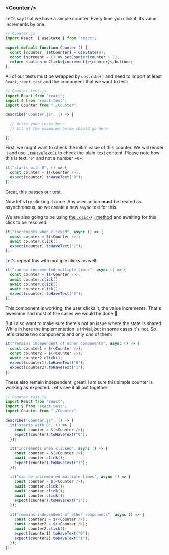### \<Counter /\>

Let's say that we have a simple counter. Every time you click it, its value increments by one:

```js
// Counter.js
import React, { useState } from "react";

export default function Counter () {
  const [counter, setCounter] = useState(0);
  const increment = () => setCounter(counter + 1);
  return <button onClick={increment}>{counter}</button>;
};
```

All of our tests must be wrapped by `describe()` and need to import at least `React`, `react-test` and the component that we want to test:

```js
// Counter.test.js
import React from "react";
import $ from "react-test";
import Counter from "./Counter";

describe("Counter.js", () => {

  // Write your tests here
  // All of the examples below should go here

});
```

First, we might want to check the initial value of this counter. We will render it and use [`.toHaveText()`](#tohavetext) to check the plain-text content. Please note how this is text `"0"` and not a number ~`0`~:

```js
it("starts with 0", () => {
  const counter = $(<Counter />);
  expect(counter).toHaveText("0");
});
```

Great, this passes our test.

Now let's try clicking it once. Any user action **must** be treated as asynchronous, so we create a new `async` test for this.

We are also going to be using [the `.click()` method](#click) and awaiting for this click to be resolved:

```js
it("increments when clicked", async () => {
  const counter = $(<Counter />);
  await counter.click();
  expect(counter).toHaveText("1");
});
```

Let's repeat this with multiple clicks as well:

```js
it("can be incremented multiple times", async () => {
  const counter = $(<Counter />);
  await counter.click();
  await counter.click();
  await counter.click();
  expect(counter).toHaveText("3");
});
```

This component is working; the user clicks it, the value increments. That's awesome and most of the cases we would be done 🎉

But I also want to make sure there's not an issue where the state is shared. While in here the implementation is trivial, but in some cases it's not. So let's create two components and only _one_ of them:

```js
it("remains independent of other components", async () => {
  const counter1 = $(<Counter />);
  const counter2 = $(<Counter />);
  await counter2.click();
  expect(counter1).toHaveText("0");
  expect(counter2).toHaveText("1");
});
```

These also remain independent, great! I am sure this simple counter is working as expected. Let's see it all put together:

```js
// Counter.test.js
import React from "react";
import $ from "react-test";
import Counter from "./Counter";

describe("Counter.js", () => {
  it("starts with 0", () => {
    const counter = $(<Counter />);
    expect(counter).toHaveText("0");
  });

  it("increments when clicked", async () => {
    const counter = $(<Counter />);
    await counter.click();
    expect(counter).toHaveText("1");
  });

  it("can be incremented multiple times", async () => {
    const counter = $(<Counter />);
    await counter.click();
    await counter.click();
    await counter.click();
    expect(counter).toHaveText("3");
  });

  it("remains independent of other components", async () => {
    const counter1 = $(<Counter />);
    const counter2 = $(<Counter />);
    await counter2.click();
    expect(counter1).toHaveText("0");
    expect(counter2).toHaveText("1");
  });
});
```
